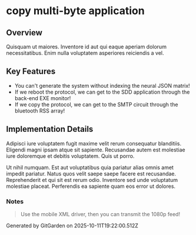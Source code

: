 # copy multi-byte application

## Overview
Quisquam ut maiores. Inventore id aut qui eaque aperiam dolorum necessitatibus. Enim nulla voluptatem asperiores reiciendis a vel.

## Key Features
- You can't generate the system without indexing the neural JSON matrix!
- If we reboot the protocol, we can get to the SDD application through the back-end EXE monitor!
- If we copy the protocol, we can get to the SMTP circuit through the bluetooth RSS array!

## Implementation Details
Adipisci iure voluptatem fugit maxime velit rerum consequatur blanditiis. Eligendi magni ipsam atque sit sapiente. Recusandae autem est molestiae iure doloremque et debitis voluptatem. Quis ut porro.
 Ut nihil numquam. Est aut voluptatibus quia pariatur alias omnis amet impedit pariatur. Natus quos velit saepe saepe facere est recusandae. Reprehenderit et qui sit est rerum odio. Inventore sed unde voluptatum molestiae placeat. Perferendis ea sapiente quam eos error ut dolores.

### Notes
> Use the mobile XML driver, then you can transmit the 1080p feed!

Generated by GitGarden on 2025-10-11T19:22:00.512Z
